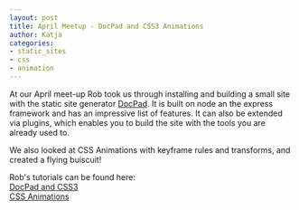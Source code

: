 ```yaml
---
layout: post
title: April Meetup - DocPad and CSS3 Animations
author: Katja
categories:
- static_sites
- css
- animation
---
```


At our April meet-up Rob took us through installing and building a small site with the static site generator [DocPad](http://docpad.org). It is built on node an the express framework and has an impressive list of features. It can also be extended via plugins, which enables you to build the site with the tools you are already used to. 

We also looked at CSS Animations with keyframe rules and transforms, and created a flying buiscuit!

Rob\'s tutorials can be found here: <br />
[DocPad and CSS3](https://github.com/CodeHubOrg/docpad-css3-workshop) <br />
[CSS Animations](https://github.com/CodeHubOrg/css-animations) <br />

